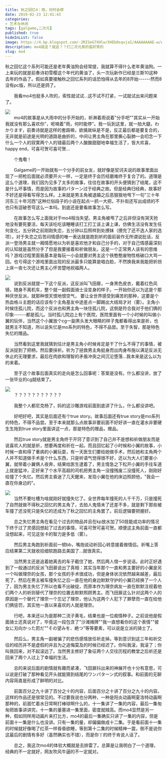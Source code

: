 ```yaml
---
title: 秋之回忆4：雨，何时会停
date: 2019-02-23 12:41:43
categories:
- 艺术与休闲
tags: [galgame,二次元]
published: true
hideInList: false
image: https://4.bp.blogspot.com/-2RISeG7XHlw/XHEb0sqvjaI/AAAAAAAAE-w/ALIwMHVZlm0Nw7ZldLE_HOdCoQbGVwPUgCLcBGAs/s640/1-01a%25EF%25BC%259Aaffannoso.jpg
description: mo4就这？就这？？们二次元真的蛮好笑的
slug: mo4
---
```

秋之回忆这个系列可能还是老年黄油狗会经常提，我就算不得什么老年黄油狗。一上来玩的就是前奏诗初雪樱这个年代的黄油了，头一次玩新作已经是兰斯10这种去年的作品了。假如真要接触秋之回忆系列的话恐怕得从去年的8开始------然而8没有pc版，所以还是鸽了。

　　我看mo4也挺多人吹的，索性就试试...这不试不打紧，一试就试出来问题来了。

![](https://4.bp.blogspot.com/-2RISeG7XHlw/XHEb0sqvjaI/AAAAAAAAE-w/ALIwMHVZlm0Nw7ZldLE_HOdCoQbGVwPUgCLcBGAs/s640/1-01a%25EF%25BC%259Aaffannoso.jpg)\
　　mo4的故事是从大雨中的分手开始的，祈淋着雨说着"分手吧""其实从一开始我就没有那么喜欢你"，呢喃着"雨，何时能停"。我一玩到这里，就一拍大腿，わかります，前奏诗就是这样的套路嘛，欲擒故纵是不是，反正最后都是要复合的，无非就是前途是光明的道路是曲折的，中间让男主角在那里撕心裂肺一会叨念一下什么一个人的寂寞两个人的错最后两个人酸酸甜甜地幸福生活了，皆大欢喜，happy end，可喜可贺可喜可贺...

　　个鬼嘞！

　　Galgame的一开始就有一个分手的前女友，就好像是契诃夫说的故事里面出现了一把枪后面就必须要开火一样，一定是终于会历经磨难终于复合了的。道理是这么个道理，我们因为见多了太多的故事，往往在故事的开头便猜到了结尾，这不是什么坏事情，而是因为故事的パターン过于经典之故。但是经典归经典，故事好不好还是得看写得怎么样。上来就是男主角被退婚之后恶狠狠地甩下一句"三十年河东三十年河西"这种烂俗段子的小说在起点一抓一大把，不扑街还写出成绩的不也只有逗破苍穹这么一本吗。到底还是要看故事怎么写。

　　在故事怎么写上面我对于mo4相当失望。男主角被甩了之后非但没有哭天抢地没有要死要活，每天该吃吃该睡睡该打工打工该上课上课，仿佛生活没有发生任何变化，五分钟之前刚刚失恋，五分钟以后照样到处撩妹（撩完了还不选人家的选项）。对于失恋之后苦闷情感的唯一表达就是跑到祈的面前装作无所谓说批话，反派一登场男主就一厢情愿地以为祈是喜欢他才和自己分手的，对于自己情感最深刻的认知就是虽然分手了但是我要接着和祈做朋友。这是一个正常男人该有的思维吗？游戏过程里面我基本是每玩一小会就要对男主这个铁憨憨废物性格破口大骂一回。也亏得这个游戏里面出现的反派最多只能算是唱白脸，不然换我来我能把祈拐上床一夜七次还让男主心怀苦楚地祝福两人。

![](https://4.bp.blogspot.com/-W5dQ_QtRLOk/XHEb88ymx2I/AAAAAAAAE-0/Hh-w40Lac3s1ynVhEKhWRIn-koGVlV2WQCLcBGAs/s640/1-05b%25EF%25BC%259Acon%2Bmelancolia.jpg)\
　　说到反派就提一下这个反派，这反派叫飞田扉，一身黑色皮衣，戴着红色风镜，随身不离机车，整个就一副假面骑士没变身的样子。一开始你还以为这是个那种厌世反派，就那种恨天恨地恨空气， 要让全世界感受到痛苦的那种，这要是个热血格斗主题的话应该有个主角基友中途差点一脚踢出大结局才对（雾）。主角小时候住孤儿院，而这个反派也和男主角一块住孤儿院，这倒是符合我对于他们俩的印象------都是孤儿。当时孤儿院边上有个医院，医院里面有一个小时候的叫做小翼的玩伴，当然这个小翼放个cg一副黑头发大眼睛的样子鬼都看得出来是祈，也就男主不知道，所以说失忆是mo系列的特色，不得不品尝。至于失智，那是特色失忆的赠品。

　　当然看到这里我就猜到估计是男主角小时候肯定是干了什么不得了的事情，被反派捉到了把柄，然后要挟祈。祈为了拯救男主角挺身而出肉身布施以满足反派无休止的无理要求，最后在肉欲和理智的矛盾冲突之间沉沦堕落...我本来是这么以为的来着。

　　至于这个故事后面真实的走向是怎么回事呢：答案是没有。什么都没讲，放了一张毕业的cg就结束了。

![](https://4.bp.blogspot.com/-tvbWkRdq9KI/XHEcdS0EY6I/AAAAAAAAE_E/BXn3P43JJrkwPHDcYa3_RA5XBotJ1ml6gCLcBGAs/s640/1-08%25EF%25BC%259Ainganno.jpg)\
　　？？？？？？？？？？？

　　我整个人都尼克杨了，妈的这沙雕游戏前面到底讲了什么，什么都没讲吧。

　　好吧好吧，其实是后面还有个true story。故事后面还有true story是mo系列的特色，不得不品尝。至于本来就那么点故事非要前面不好好讲一直在灌水非要硬生生拖到true story里面讲这一点，那是特色的赠品，赠品。

　　然后true story就是男主角终于开窍了意识到了自己并不是想和祈做朋友而是说喜欢人的就是祈，想要再度和祈在一起。而且回忆起了小时候和小翼的故事，小时候一直和得了重病的小翼玩耍，有一天医生们要给她做手术，然后她和主角两个人并不知道做手术是个什么东西，只是听语气觉得很不好，还以为大人们要害小翼，就带着小翼俩人夜奔，结果给医生逮着了，男主情急之下松开小翼的手往车道上就是猛冲，正好来了个水平高超的司机把男主角一没撞残废二没撞死人，刚刚好给撞了个失忆。然后男主昏迷了几天醒来，发现小翼在他的床边照顾他，"我会一直在你身边的"。

![](https://1.bp.blogspot.com/-krLoaBHBuZs/XHEcLyEpDXI/AAAAAAAAE_A/LaQph3LIKnY1n1xZLDdVPFuMBxgcktNGwCEwYBhgL/s640/1-03%25EF%25BC%259Aamoroso.jpg)\
　　当然不要吐槽为啥就刚好就撞失忆了。全世界每年撞死的人千千万，只是撞死了自然就做不得秋之回忆的男主角了，去拍人鬼情未了还差不多，就是剩下那些被车撞了还没死只是失忆的还成为了秋之回忆的主角罢了。前后逻辑要把握好。

　　总之失忆男主角在看见个过去的物品并且在kp放水加了50技能成功率的情况下终于过了灵感回想起了过去的事情，可喜可贺可喜可贺。顺便这主角前面一直都没想起来，可见这张卡的智力是多低（雾）。

　　然后男主角跑到祈面前一顿bb，嘴炮说动祈回心转意接着做情侣。祈嘴上答应结果第二天就收拾细软跑路去美国了...就很真实。

　　当然男主还是追着她离去的车子截住了她，然后两人借一步说话。此时正好遇到了一般通过的反派飞田扉说出了真相：其实当年那个一直和男主要好的小翼是另一个叫做理奈的女孩，那个女孩的手术很成功，但是身体状况依然越来越差，最后死了。然后在男主被车撞失忆之后一直在他的身边默默守护的小翼已经换了一个人了，因为男主失忆了所以也看不出破绽，而原本作为理奈病友一直在默默注视着他们两个人的祈则替代了理奈的位置去默默照顾男主。而飞田扉这么针对这两个人的原因是一个替代了理奈一个忘记了理奈，他认为这两个人犯下了罪孽而一直在给他们俩惩罚，其实他一直以来喜欢的人就是理奈。

　　行吧，本来还以为是那种二流子黄毛，结果也是一位痴情种子。之前说他是假面骑士还真说对了，毕竟这一段包含了"沙滩摊牌""我一直想看你的这个表情""彼女に刃向かった罰だ""その望みを、絶つ"等等要素，可以说是立派的骑士了。

　　然后么，男主角一副被骗了的悲伤感情放任祈走掉。等到意识到这三年和祈交往的经历并不是虚假的并且为之追悔莫及的时候已经迟了。你叫我滚，我滚了；你叫我回来，对不起滚远了。当然男主修好了象征两个人交往历程的教堂之后祈还是回来了两个人过上了幸福的生活。

　　总的来说后面的剧情就有趣而紧凑，飞田扉抖出来的神展开也十分有意思，可以说是打破了那种看见开头就能猜到结尾的ワンパターン式的叙事。和前面的无聊内容简直是形成了鲜明的对比。

　　前面百分之九十讲了百分之十的内容，后面百分之十讲了百分之九十的内容。这样的作品还是很常见的。不过要我说也分两种，一种是阳炎动画啊夏洛特动画啊那种的，前面忙着水日常啊打棒球啊什么的，十一集讲了一集的内容，最后一集匆匆把故事讲讲完，十一集的量塞进一集里面，密度就贼高。而mo4显然是另一种，假如同样用动画片来打比方，mo4的最后一集确实只讲了一集的内容，但是前面十一集是什么也没讲。只有一集的量，却偏偏做成十二集。于是看前面十一集的时候就好像喝了红茶一样昏昏欲睡，等到第十二集的时候精神一震，倒不是说你这最后的剧情有多好（虽然确实也不错），而是你丫的终于肯说人话了。

　　总之，我这次mo4的体验大概就是去排雷了。总算是让我明白了一个道理，经典的不一定就好，网友吹风牛逼的不一定就对。
